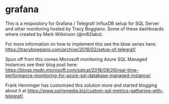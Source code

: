 # grafana
This is a respository for Grafana / Telegraf/ InfluxDB setup for SQL Server and other monitoring
hosted by Tracy Boggiano.  Some of these dashboards where created by Mark Wilkinson (@m82labs).

For more information on how to implement this see the blow series here:
https://tracyboggiano.com/archive/2018/02/setup-of-telegraf/

Spun off from this comes Microsoft monitoring Azure SQL Managed Instances see their blog post here:
https://blogs.msdn.microsoft.com/sqlcat/2018/09/26/real-time-performance-monitoring-for-azure-sql-database-managed-instance/

Frank Henninger has customized this solution more and started blogging about it at https://www.osirismedia.biz/custom-sql-metrics-gathering-with-telegraf/.
